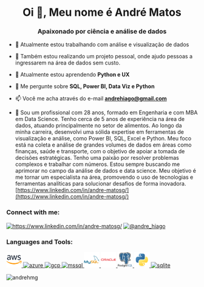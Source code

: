 <h1 align="center">Oi 👋, Meu nome é André Matos</h1>
<h3 align="center">Apaixonado por ciência e análise de dados</h3>

- 🔭 Atualmente estou trabalhando com análise e visualização de dados

- 👯 Também estou realizando um projeto pessoal, onde ajudo pessoas a ingressarem na área de dados sem custo.

- 🌱 Atualmente estou aprendendo **Python e UX**

- 💬 Me pergunte sobre **SQL, Power BI, Data Viz e Python**

- 📫 Você me acha através do e-mail **andrehiago@gmail.com**

- 📄 Sou um profissional com 28 anos, formado em Engenharia e com MBA em Data Science. Tenho cerca de 5 anos de experiência na área de dados, atuando principalmente no setor de alimentos. Ao longo da minha carreira, desenvolvi uma sólida expertise em ferramentas de visualização e análise, como Power BI, SQL, Excel e Python. Meu foco está na coleta e análise de grandes volumes de dados em áreas como finanças, saúde e transporte, com o objetivo de apoiar a tomada de decisões estratégicas. Tenho uma paixão por resolver problemas complexos e trabalhar com números. Estou sempre buscando me aprimorar no campo da análise de dados e data science. Meu objetivo é me tornar um especialista na área, promovendo o uso de tecnologias e ferramentas analíticas para solucionar desafios de forma inovadora. [https://www.linkedin.com/in/andre-matosg/](https://www.linkedin.com/in/andre-matosg/)

<h3 align="left">Connect with me:</h3>
<p align="left">
<a href="https://linkedin.com/in/https://www.linkedin.com/in/andre-matosg/" target="blank"><img align="center" src="https://raw.githubusercontent.com/rahuldkjain/github-profile-readme-generator/master/src/images/icons/Social/linked-in-alt.svg" alt="https://www.linkedin.com/in/andre-matosg/" height="30" width="40" /></a>
<a href="https://instagram.com/@andre_hiago" target="blank"><img align="center" src="https://raw.githubusercontent.com/rahuldkjain/github-profile-readme-generator/master/src/images/icons/Social/instagram.svg" alt="@andre_hiago" height="30" width="40" /></a>
</p>

<h3 align="left">Languages and Tools:</h3>
<p align="left"> <a href="https://aws.amazon.com" target="_blank" rel="noreferrer"> <img src="https://raw.githubusercontent.com/devicons/devicon/master/icons/amazonwebservices/amazonwebservices-original-wordmark.svg" alt="aws" width="40" height="40"/> </a> <a href="https://azure.microsoft.com/en-in/" target="_blank" rel="noreferrer"> <img src="https://www.vectorlogo.zone/logos/microsoft_azure/microsoft_azure-icon.svg" alt="azure" width="40" height="40"/> </a> <a href="https://cloud.google.com" target="_blank" rel="noreferrer"> <img src="https://www.vectorlogo.zone/logos/google_cloud/google_cloud-icon.svg" alt="gcp" width="40" height="40"/> </a> <a href="https://www.microsoft.com/en-us/sql-server" target="_blank" rel="noreferrer"> <img src="https://www.svgrepo.com/show/303229/microsoft-sql-server-logo.svg" alt="mssql" width="40" height="40"/> </a> <a href="https://www.mysql.com/" target="_blank" rel="noreferrer"> <img src="https://raw.githubusercontent.com/devicons/devicon/master/icons/mysql/mysql-original-wordmark.svg" alt="mysql" width="40" height="40"/> </a> <a href="https://www.oracle.com/" target="_blank" rel="noreferrer"> <img src="https://raw.githubusercontent.com/devicons/devicon/master/icons/oracle/oracle-original.svg" alt="oracle" width="40" height="40"/> </a> <a href="https://www.postgresql.org" target="_blank" rel="noreferrer"> <img src="https://raw.githubusercontent.com/devicons/devicon/master/icons/postgresql/postgresql-original-wordmark.svg" alt="postgresql" width="40" height="40"/> </a> <a href="https://www.python.org" target="_blank" rel="noreferrer"> <img src="https://raw.githubusercontent.com/devicons/devicon/master/icons/python/python-original.svg" alt="python" width="40" height="40"/> </a> <a href="https://www.sqlite.org/" target="_blank" rel="noreferrer"> <img src="https://www.vectorlogo.zone/logos/sqlite/sqlite-icon.svg" alt="sqlite" width="40" height="40"/> </a> </p>

<p><img align="center" src="https://github-readme-stats.vercel.app/api/top-langs?username=andrehmg&show_icons=true&locale=en&layout=compact" alt="andrehmg" /></p>


<!--
## Hi there 👋
çm,sfdç,msadfg

**AndreHMG/AndreHMG** is a ✨ _special_ ✨ repository because its `README.md` (this file) appears on your GitHub profile.

Here are some ideas to get you started:

- 🔭 I’m currently working on ...
- 🌱 I’m currently learning ...
- 👯 I’m looking to collaborate on ...
- 🤔 I’m looking for help with ...
- 💬 Ask me about ...
- 📫 How to reach me: ...
- 😄 Pronouns: ...
- ⚡ Fun fact: ...
-->

